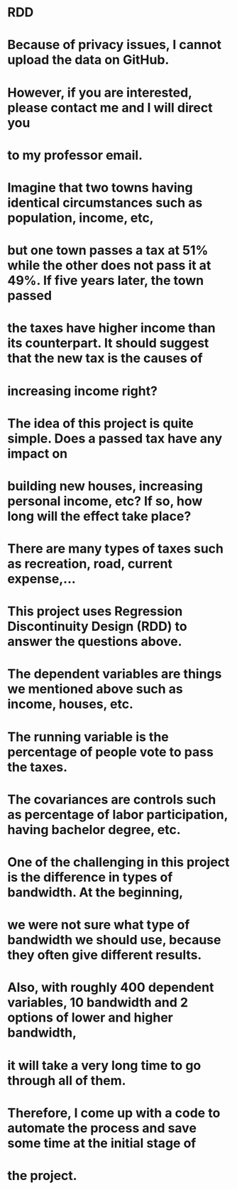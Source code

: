 # RDD
# Because of privacy issues, I cannot upload the data on GitHub.
# However, if you are interested, please contact me and I will direct you
# to my professor email.

# Imagine that two towns having identical circumstances such as population, income, etc, 
# but one town passes a tax at 51% while the other does not pass it at 49%. If five years later, the town passed
# the taxes have higher income than its counterpart. It should suggest that the new tax is the causes of
# increasing income right?

# The idea of this project is quite simple. Does a passed tax have any impact on 
# building new houses, increasing personal income, etc? If so, how long will the effect take place?
# There are many types of taxes such as recreation, road, current expense,...

# This project uses Regression Discontinuity Design (RDD) to answer the questions above.
# The dependent variables are things we mentioned above such as income, houses, etc.
# The running variable is the percentage of people vote to pass the taxes. 
# The covariances are controls such as percentage of labor participation, having bachelor degree, etc.

# One of the challenging in this project is the difference in types of bandwidth. At the beginning,
# we were not sure what type of bandwidth we should use, because they often give different results.
# Also, with roughly 400 dependent variables, 10 bandwidth and 2 options of lower and higher bandwidth, 
# it will take a very long time to go through all of them.
# Therefore, I come up with a code to automate the process and save some time at the initial stage of
# the project.

